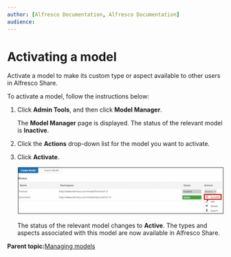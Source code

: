 ```yaml
---
author: [Alfresco Documentation, Alfresco Documentation]
audience: 
---
```


# Activating a model

Activate a model to make its custom type or aspect available to other users in Alfresco Share.

To activate a model, follow the instructions below:

1.  Click **Admin Tools**, and then click **Model Manager**.

    The **Model Manager** page is displayed. The status of the relevant model is **Inactive**.

2.  Click the **Actions** drop-down list for the model you want to activate.

3.  Click **Activate**.

    ![](../images/mm-activate.png)

    The status of the relevant model changes to **Active**. The types and aspects associated with this model are now available in Alfresco Share.


**Parent topic:**[Managing models](../concepts/admintools-custom-model-intro.md)

